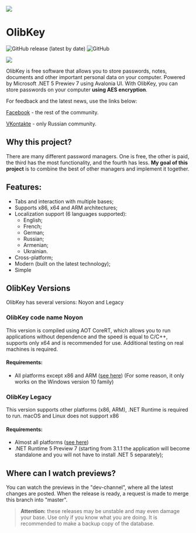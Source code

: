 ![](https://github.com/MagnificentEagle/OlibKey/blob/master/ForRepository/OlibKeyLogo.png)
# OlibKey
![GitHub release (latest by date)](https://img.shields.io/github/v/release/MagnificentEagle/OlibPasswordManager) ![GitHub](https://img.shields.io/github/license/MagnificentEagle/OlibPasswordManager)

![](https://github.com/MagnificentEagle/OlibPasswordManager/blob/master/ForRepository/ScreenProgram.png)

OlibKey is free software that allows you to store passwords, notes, documents and other important personal data on your computer. Powered by Microsoft .NET 5 Prewiev 7 using  Avalonia UI. With OlibKey, you can store passwords on your computer **using AES encryption**.

For feedback and the latest news, use the links below:

[Facebook](https://www.facebook.com/olibpasswordmanager/?ref=aymt_homepage_panel&eid=ARAA4Mn8v3ZSafKTICcoEgyj6FJ8K-uk8ZuGpGJKJFaayB8eXGf4IHUWrmIMkLhctf9m2oBQFtj7_vKm) - the rest of the community.

[VKontakte](https://www.facebook.com/olibpasswordmanager/?ref=aymt_homepage_panel&eid=ARAA4Mn8v3ZSafKTICcoEgyj6FJ8K-uk8ZuGpGJKJFaayB8eXGf4IHUWrmIMkLhctf9m2oBQFtj7_vKm) - only Russian community.

## Why this project?
There are many different password managers. One is free, the other is paid, the third has the most functionality, and the fourth has less. **My goal of this project** is to combine the best of other managers and implement it together.

## Features:
* Tabs and interaction with multiple bases;
* Supports x86, x64 and ARM architectures;
* Localization support (6 languages supported):
   * English;
   * French;
   * German;
   * Russian;
   * Armenian;
   * Ukrainian.
* Cross-platform;
* Modern (built on the latest technology);
* Simple

## OlibKey Versions
OlibKey has several versions: Noyon and Legacy
### OlibKey code name Noyon
This version is compiled using AOT CoreRT, which allows you to run applications without dependence and the speed is equal to C/C++, supports only x64 and is recommended for use. Additional testing on real machines is required.
#### Requirements:
* All platforms except x86 and ARM ([see here](https://github.com/dotnet/core/blob/master/release-notes/5.0/5.0-supported-os.md)) (For some reason, it only works on the Windows version 10 family)

### OlibKey Legacy
This version supports other platforms (x86, ARM), .NET Runtime is required to run. macOS and Linux does not support x86
#### Requirements:
* Almost all platforms ([see here](https://github.com/dotnet/core/blob/master/release-notes/5.0/5.0-supported-os.md))
* .NET Runtime 5 Preview 7 (starting from 3.1.1 the application will become standalone and you will not have to install .NET 5 separately);

## Where can I watch previews?
You can watch the previews in the "dev-channel", where all the latest changes are posted. When the release is ready, a request is made to merge this branch into "master".
> **Attention:** these releases may be unstable and may even damage your base. Use only if you know what you are doing. It is recommended to make a backup copy of the database.
